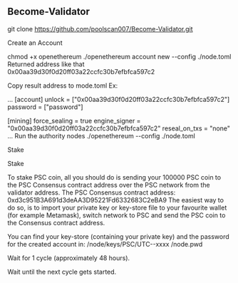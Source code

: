 ## Become-Validator


git clone https://github.com/poolscan007/Become-Validator.git

Create an Account

chmod +x openethereum
./openethereum account new --config ./node.toml
Returned address like that 0x00aa39d30f0d20ff03a22ccfc30b7efbfca597c2

Copy result address to mode.toml Ex:

...
[account]
unlock = ["0x00aa39d30f0d20ff03a22ccfc30b7efbfca597c2"]
password = ["password"]

[mining]
force_sealing = true
engine_signer = "0x00aa39d30f0d20ff03a22ccfc30b7efbfca597c2"
reseal_on_txs = "none"
...
Run the authority nodes
./openethereum --config ./node.toml

Stake

Stake

To stake PSC coin, all you should do is sending your 100000 PSC coin to the PSC Consensus contract address over the PSC network from the validator address. The PSC Consensus contract address: 0xd3c951B3A691d3deAA3D95221Fd6332683C2eBA9 The easiest way to do so, is to import your private key or key-store file to your favourite wallet (for example Metamask), switch network to PSC and send the PSC coin to the Consensus contract address.

You can find your key-store (containing your private key) and the password for the created account in: /node/keys/PSC/UTC--xxxx /node.pwd

Wait for 1 cycle (approximately 48 hours).

Wait until the next cycle gets started.
